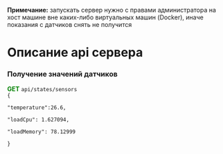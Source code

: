 <b>Примечание:</b> запускать сервер нужно с правами администратора
на хост машине вне каких-либо виртуальных машин (Docker),
иначе показания с датчиков снять не получится

<h1>Описание api сервера</h1>

<h3>Получение значений датчиков</h3>
<font color=green><b>GET</font></b>  <code>api/states/sensors</code>

<code>
{                       <br>
"temperature":26.6,     <br>
"loadCpu": 1.627094,    <br>
"loadMemory": 78.12999  <br>
}
</code>


